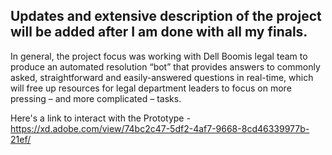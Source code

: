 ## Updates and extensive description of the project will be added after I am done with all my finals.

In general, the project focus was working with Dell Boomis legal team to produce an automated resolution “bot” that provides answers to commonly asked, straightforward and easily-answered questions in real-time, which will free up resources for legal department leaders to focus on more pressing – and more complicated – tasks.

Here's a link to interact with the Prototype - https://xd.adobe.com/view/74bc2c47-5df2-4af7-9668-8cd46339977b-21ef/
